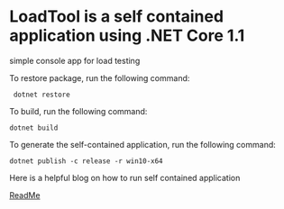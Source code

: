 # LoadTool is a self contained application using .NET Core 1.1
simple console app for load testing

To restore package, run the following command:

``` dotnet restore```

To build, run the following command:

``` dotnet build ```  

To generate the self-contained application, run the following command:

``` dotnet publish -c release -r win10-x64 ```

Here is a helpful blog on how to run self contained application

[ReadMe](https://blogs.msdn.microsoft.com/luisdem/2017/03/19/net-core-1-1-how-to-publish-a-self-contained-application/)